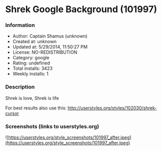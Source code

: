 # Shrek Google Background (101997)

### Information
- Author: Captain Shamus (unknown)
- Created at: unknown
- Updated at: 5/29/2014, 11:50:27 PM
- License: NO-REDISTRIBUTION
- Category: google
- Rating: undefined
- Total installs: 3423
- Weekly installs: 1


### Description
Shrek is love, Shrek is life

For best results also use this: http://userstyles.org/styles/102030/shrek-cursor


### Screenshots (links to userstyles.org)
![https://userstyles.org/style_screenshots/101997_after.jpeg](https://userstyles.org/style_screenshots/101997_after.jpeg)


